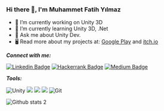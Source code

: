 ### Hi there 👋, I'm Muhammet Fatih Yılmaz

- 🔭 I’m currently working on Unity 3D
- 🌱 I’m currently learning Unity 3D, .Net 
- 💬 Ask me about Unity Dev.
- :desktop_computer: Read more about my projects at: [Google Play](https://play.google.com/store/apps/developer?id=Muhammet+Fatih+Y%C4%B1lmaz) and [itch.io](https://cansix1.itch.io/)



***Connect with me:***

[![Linkedin Badge](https://img.shields.io/badge/-Linkedin-blue?style=flat-quare&labelColor=blue&logo=linkedin&logoColor=white&link=link)](https://www.linkedin.com/in/muhammetfatihyilmaz/) 
[![Hackerrank Badge](https://img.shields.io/badge/-HackerRank-green?style=flat-quare&labelColor=green&logo=Hackerrank&logoColor=white&link=link)](https://www.hackerrank.com/muhammet_yilmaz1) 
[![Medium Badge](https://img.shields.io/badge/-Medium-12100E?style=flat-quare&labelColor=black&logo=medium&logoColor=white&link=link)](https://medium.com/@muhammet.yilmaz) 


***Tools:***

![Unity](https://img.shields.io/badge/Unity%20-black?logo=unity) ![](https://img.shields.io/badge/%20-blueviolet?logo=csharp) ![](https://img.shields.io/badge/%20-informational?logo=.net) ![](https://img.shields.io/badge/Marmoset%20Hexels_3-red?logo=marmosethexels) ![Git](https://img.shields.io/badge/Git%20-gray?logo=git)


![Github stats 2](https://github-readme-stats.vercel.app/api?username=MuhammetFatihYilmaz&show_icons=true&theme=radical)
